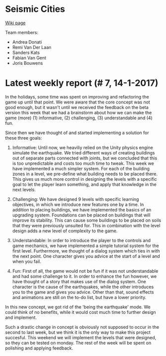 # Seismic Cities

[Wiki page](https://github.com/donand/Earthquake-Game/wiki)

Team members:
 - Andrea Donati
 - Remi Van Der Laan
 - Sanders Kats
 - Fabian Van Gent
 - Joris Bouwens
 
# Latest weekly report (# 7, 14-1-2017)
In the holidays, some time was spent on improving and refactoring the game up until that point. We were aware that the core concept was not good enough, but it wasn't until we received the feedback on the beta version this week that we had a brainstorm about how we can make the game (more) (1) informative, (2) challenging, (3) understandable and (4) fun.

Since then we have thought of and started implementing a solution for these three goals:

1. Informative: Until now, we heaviliy relied on the Unity physics engine simulate the earthquake. We tried different ways of creating buildings out of separate parts connected with joints, but we concluded that this is too unpredictable and costs too much time to tweak. This week we have implemented a much simpler system. For each of the building zones in a level, we pre-define what building needs to be placed there. This gives us much more control in designing the levels with a specific goal to let the player learn something, and apply that knowledge in the next levels.

2. Challenging: We have designed 9 levels with specific learning objectives, in which we introduce new features one by a time. In addition to placing buildings, we have implemented the basics of an upgrading system. Foundations can be placed on buildings that will improve its stability. This can cause some buildings to be placed on soils that they were previously unsuited for. This in combination with the level design adds a new level of complexity to the game. 

3. Understandable: In order to introduce the player to the controls and game mechanics, we have implemented a simple tutorial system for the first level. Furthermore, we thought of a dialog system which ties in with the next point. One character gives you advice at the start of a level and when you fail.

4. Fun: First of all, the game would not be fun if it was not understandable and had some challenge to it. In order to enhance the fun however, we have thought of a story that makes use of the dialog system. One character is the cause of the earthquakes, while the other introduces you to the game and gives you advice. Other than that, sound effects and animations are still on the to-do list, but have a lower priority.


In this new concept, we got rid of the 'being the earthquake' mode. We could think of no benefits, while it would cost much time to further design and implement. 

Such a drastic change in concept is obviously not supposed to occur in the second to last week, but we think it is the only way to make this project succesful. This weekend we will implement the levels that were designed, so they can be tested on monday. The rest of the week will be spent on polishing and applying feedback. 
